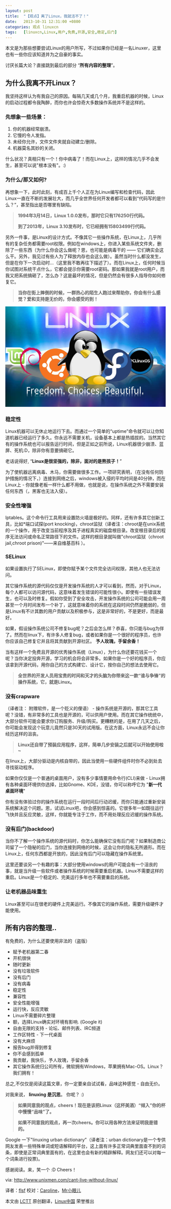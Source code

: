 ```yaml
---
layout: post
title:	"【观点】离了Linux，我就活不了！"
date:	2013-10-31 12:31:00 +0800 
categories:	观点 linuxcn 
tags:	[linuxcn,Linux,用户,免费,开源,安全,稳定,后门]
---
```



本文是为那些想要尝试Linux的用户所写，不过如果你已经是一名Linuxer，这里也有一些你应该知道并为之自豪的事实。


讨厌长篇大论？直接跳到最后的部分 “**所有内容的整理**”。


**为什么我离不开Linux？**
-----------------


我坚持这样认为有我自己的原因。每隔几天或几个月，我重启机器的时候，Linux的启动过程都令我陶醉，而你也许会惊奇大多数操作系统并不是这样的。


### **先想象一些场景：**


1. 你的机器经常崩溃。
2. 它慢的令人发指。
3. 未经你允许，文件文件夹就自动建立/删除。
4. 机器莫名其妙的关闭。


什么状况？真相只有一个！你中病毒了！而在Linux上，这样的情况几乎不会发生，甚至可以说"根本没有"。:)


### **为什么/那又如何?**


再想象一下，此时此刻，有成百上千个人正在为Linux编写和检查代码，因此Linux一直在不断的发展壮大，而几乎全世界任何开发者都可以看到“代码写的是什么？”，甚至指出是否哪里有缺陷。



> 
> **1994年3月14日，Linux 1.0.0发布，那时它只有176250行代码。**
> 
> 
> **到了2013年，Linux 3.10发布时，它已经拥有15803499行代码。**
> 
> 
> 


另外一件事，是Linux的设计方式。不像其它一些操作系统，在Linux上，几乎所有的复杂任务都需要root权限。例如在windows上，你进入某些系统文件夹，删除了一些东西（为什么你会这么做呢？恩，也可能是病毒干的 —— 它们确实会这么干。另外，我见过有些人为了释放内存也会这么做）。虽然当时什么都没发生，但是在你下一次启动时...（这里我不敢再往下描述了）。而在Linux上，任何时候当你试图对系统干点什么，它都会提示你需要root密码。那如果我就是root用户，而我又把系统搞砸了，怎么办？这是最坏的情况，但是仍然会有很多人指导你如何修复它。



> 
> **当你在街上摔倒的时候，一群热心的陌生人跑过来帮助你，你会有什么感觉？爱和支持是无价的，你会感受的到！**
> 
> 
> 


 ![](/Asserts/Images/album/201310/31/111238n7ocihnklo7jnroc.jpg)


### **稳定性**


Linux机器可以无休止地运行下去。而通过一个简单的“uptime”命令就可以让你知道机器已经运行了多久。你永远不需要关机，设备基本上都是热插拔的。当然其它有的操作系统也可以报告运行时间，但是正如之前所说，Linux机器很少崩溃、蓝屏、死机:D，除非你有意要搞砸它。


老话说得好, “**Linux是很坚强的，除非，面对的是熊孩子！**”


为了使机器远离病毒、木马，你需要做很多工作。一项研究表明，（在没有任何防护措施的情况下，）连接到网络之后，windows被入侵的平均时间是40分钟，而在Linux上 - 你就像老板一样什么都不用做，也就是说，在操作系统之外不需要安装任何东西（，黑客也无法入侵）。


### **安全性增强**


Iptables。这个命令行工具用来设置防火墙是极好的。同样，还有许多其它创新工具，比如\*端口试探(port knocking)，chroot监狱（译者注：chroot是在unix系统的一个操作，用于改变当前程序及其子进程真实的磁盘根目录。改变根目录后的程序无法访问或命名正常路径下的文件。这样的根目录就叫做"chroot监狱（chroot jail,chroot prison)"——来自维基百科 ）。


### **SELinux**


如果设置执行了SELinux，即使你赋予某个文件完全访问权限，其他人也无法访问。


其它操作系统的源代码仅仅是开发操作系统的人才可以看到，然而，对于Linux，每个人都可以访问源代码，这意味着发生错误的可能性很小。即使有一些错误发生，也可以及时修复。假如你受到了安全攻击，开发操作系统的公司可能会用一周甚至一个月时间发布一个补丁，这就意味着你的系统在这段时间仍然是脆弱的，但是Linux有不计其数的用户贡献以及积极参与，这是非常好的，不是更好，而是最好。


如果，假设操作系统公司不修复bug呢？之后会怎么样？恭喜，你只能与bug为伴了。然而在linux下，有许多人修复bug，或者如果你是一个很好的程序员，也许你应该自己修复它并且将其贡献到开源社区。 **予人玫瑰，手留余香！**


当有这样一个免费且开源的优秀操作系统（Linux），为什么你还要花钱买一个呢？当你决定投奔开源，学习的机会将会非常多。如果你是一个好的程序员，你应该拿到开源代码，用你自己的方式构建它、设计它，按你自己的想法去使用它。



> 
> **全世界的开发人员用宝贵的时间和天才的头脑为你带来这一款“谁与争锋”的操作系统，它，就是Linux。**
> 
> 
> 


### **没有crapware**


（译者注： 附赠软件，是一个贬义的俚语） - 操作系统是开源的，那其它工具呢？没错，有非常多的工具也是开源的，可以供用户使用。而在其它操作统统中，大部分软件可能会要求你订购服务、升级/购买。更糟糕的是，在用了几天之后，你可能会发现这个玩意儿竟然只是30天的试用版。在这方面，Linux永远不会让你经历这样的沮丧。



> 
> **Linux还自带了预装应用程序，这样，简单几步安装之后就可以开始使用啦~**
> 
> 
> 


在linux上，大部分驱动是内核自带的，因此当使用一些硬件组件时你不必到处去寻找驱动程序。


如果你仅仅是一个普通的桌面用户，没有多少事情要用命令行(CLI)来做 - Linux拥有各种桌面环境供你选择，比如Gnome、KDE，没错，你可以称呼它为 "**新一代桌面环境**"


你有没有体验过你的操作系统在运行一段时间后行动迟缓，而你只能通过重新安装系统解决这个问题。恩，试试Linux吧，你会感到惊喜的。它很多年一如既往运行飞快并且反应灵敏，这样，你就能专注于工作，而不用处理反应迟缓的操作系统。


### **没有后门(backdoor)**


当你不了解一个操作系统的源代码时，你怎么能确保它没有后门呢？如果制造商公司留了一个隐秘的后门，当你连接到网络的时候，这会让你的隐私无所遁形。而在Linux上，任何东西都是开放的，因此没有后门可以隐藏在操作系统里。


这里还要谈另一个有趣的事：大部分使用windows的用户可能会有一个沮丧的事，就是当升级一些软件或者操作系统的时候需要重启机器。Linux不需要这样的重启。Linux是一个稳定的、完美运行多年也不需要重启的系统。


### **让老机器品味重生**


Linux甚至可以在很老的硬件上完美运行。不像其它的操作系统，需要升级硬件才能使用。


**所有内容的整理..**
-------------


有免费的，为什么还要使用非法的（盗版）


* 赋予老机器第二春
* 开机很快
* 随时更新
* 没有垃圾软件
* 没有后门
* 没有病毒
* 稳定性
* 兼容性
* 安全性能增强
* 运行快，反应灵敏
* Linux不需要碎片整理
* 额，选择Linux确实对环境有影响. (Google it)
* 自由无限的支持 - 论坛、邮件列表、IRC频道
* 工作区特性 - 下一代桌面
* 没有大麻烦
* 报告bug并得到修复
* 你不会感到孤单
* 我贡献，我快乐，予人玫瑰，手留余香
* 其它操作系统归公司所有，微软拥有Windows，苹果拥有Mac-OS。Linux？我们拥有！


总之,不仅仅是阅读这篇文章，你一定要亲自试试看，品味这种感觉 - 自由无价。


对我来说， **linuxing 是沉思**。 你呢？ :)



> 
> **如果同意我的观点，cheers！现在是该把Linux（这杯美酒）“倾入”你的杯中慢慢“品味”了。**
> 
> 
> **如果不同意我的观点，再一次cheers。你可以用各种方法来证明我是错的。**
> 
> 
> 


Google 一下"linuxing urban dictionary”（译者注：urban dictionary是一个专供网友发表一些特殊单词或短语解释的平台，这上面有许多正常词典里面查不到的词条，即使是正常词典里面有的，在这里也会有新的精辟解释。网友们还可以对每一个词条进行投票)。


感谢阅读。来，笑一个 :D Cheers！


 


via: <http://www.unixmen.com/cant-live-without-linux/>


译者：[flsf](https://github.com/flsf) 校对：[Caroline](https://github.com/carolinewuyan)，[Mr小眼儿](http://blog.csdn.net/tinyeyeser)


 


 


本文由 [LCTT](https://github.com/LCTT/TranslateProject) 原创翻译，[Linux中国](http://linux.cn/) 荣誉推出
